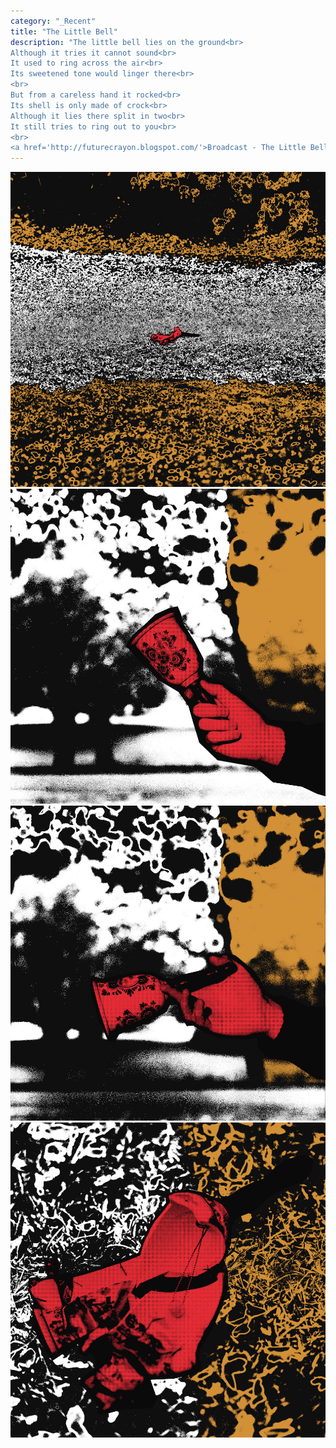 ```yaml
---
category: "_Recent"
title: "The Little Bell"
description: "The little bell lies on the ground<br>
Although it tries it cannot sound<br>
It used to ring across the air<br>
Its sweetened tone would linger there<br>
<br>
But from a careless hand it rocked<br>
Its shell is only made of crock<br>
Although it lies there split in two<br>
It still tries to ring out to you<br>
<br>
<a href='http://futurecrayon.blogspot.com/'>Broadcast - The Little Bell</a>"
---
```

![cUfDpORzQxrOlkP29ORO.jpg](./cUfDpORzQxrOlkP29ORO.jpg)
![FAOKvdRcxayOCl9f7Rb7.jpg](./FAOKvdRcxayOCl9f7Rb7.jpg)
![ClU4nEFT9tcuhwnxwp9n.jpg](./ClU4nEFT9tcuhwnxwp9n.jpg)
![NXm7o3Y9xkSDFMrMmByu.jpg](./NXm7o3Y9xkSDFMrMmByu.jpg)

